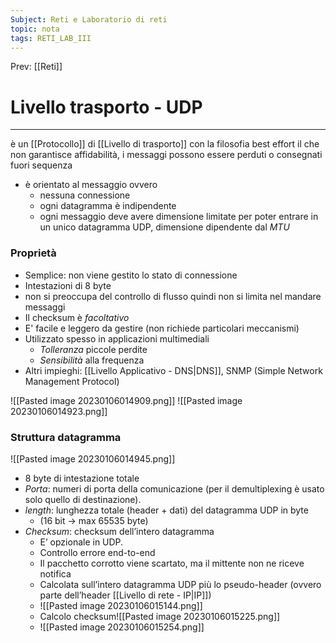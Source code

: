 ```yaml
---
Subject: Reti e Laboratorio di reti
topic: nota
tags: RETI_LAB_III
---
```


Prev: [[Reti]]

# Livello trasporto - UDP
---
è un [[Protocollo]] di [[Livello di trasporto]] con la filosofia best effort
il che non garantisce affidabilità, i messaggi possono essere perduti o consegnati fuori sequenza 

- è orientato al messaggio ovvero
	- nessuna connessione
	- ogni datagramma è indipendente
	- ogni messaggio deve avere dimensione limitate per poter entrare in un unico datagramma UDP, dimensione dipendente dal _MTU_
### Proprietà
- Semplice: non viene gestito lo stato di connessione 
- Intestazioni di 8 byte 
- non si preoccupa del controllo di flusso quindi non si limita nel mandare messaggi
-  Il checksum è _facoltativo_ 
- E' facile e leggero da gestire (non richiede particolari meccanismi) 
- Utilizzato spesso in applicazioni multimediali 
	- _Tolleranza_ piccole perdite 
	- _Sensibilità_ alla frequenza 
- Altri impieghi: [[Livello Applicativo - DNS|DNS]], SNMP (Simple Network Management Protocol)


![[Pasted image 20230106014909.png]]
![[Pasted image 20230106014923.png]]

### Struttura datagramma

![[Pasted image 20230106014945.png]]
- 8 byte di intestazione totale
- _Porta_: numeri di porta della comunicazione (per il demultiplexing è usato solo quello di destinazione). 
- _length_: lunghezza totale (header + dati) del datagramma UDP in byte
	- (16 bit -> max 65535 byte)
- _Checksum_: checksum dell’intero datagramma 
	- E’ opzionale in UDP. 
	- Controllo errore end-to-end 
	- Il pacchetto corrotto viene scartato, ma il mittente non ne riceve notifica 
	- Calcolata sull’intero datagramma UDP più lo pseudo-header (ovvero parte dell’header [[Livello di rete - IP|IP]])
	- ![[Pasted image 20230106015144.png]]
	- Calcolo checksum![[Pasted image 20230106015225.png]]
	- ![[Pasted image 20230106015254.png]]